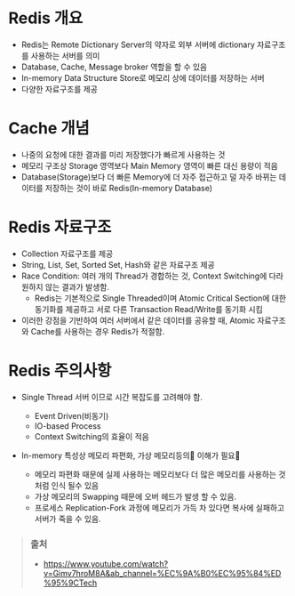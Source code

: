 # Redis 개요
- Redis는 Remote Dictionary Server의 약자로 외부 서버에 dictionary 자료구조를 사용하는 서버를 의미
- Database, Cache, Message broker 역할을 할 수 있음
- In-memory Data Structure Store로 메모리 상에 데이터를 저장하는 서버
- 다양한 자료구조를 제공

# Cache 개념
- 나중의 요청에 대한 결과를 미리 저장했다가 빠르게 사용하는 것
- 메모리 구조상 Storage 영역보다 Main Memory 영역이 빠른 대신 용량이 적음
- Database(Storage)보다 더 빠른 Memory에 더 자주 접근하고 덜 자주 바뀌는 데이터를 저장하는 것이 바로 Redis(In-memory Database)

# Redis 자료구조
- Collection 자료구조를 제공
- String, List, Set, Sorted Set, Hash와 같은 자료구조 제공
- Race Condition: 여러 개의 Thread가 경합하는 것, Context Switching에 다라 원하지 않는 결과가 발생함.
  - Redis는 기본적으로 Single Threaded이며 Atomic Critical Section에 대한 동기화를 제공하고 서로 다른 Transaction Read/Write를 동기화 시킴
- 이러한 강점을 기반하여 여러 서버에서 같은 데이터를 공유할 때, Atomic 자료구조와 Cache를 사용하는 경우 Redis가 적절함.

# Redis 주의사항
- Single Thread 서버 이므로 시간 복잡도를 고려해야 함.
  - Event Driven(비동기)
  - IO-based Process
  - Context Switching의 효율이 적음

- In-memory 특성상 메모리 파편화, 가상 메모리등의 이해가 필요
  - 메모리 파편화 때문에 실제 사용하는 메모리보다 더 많은 메모리를 사용하는 것처럼 인식 될수 있음
  - 가상 메모리의 Swapping 때문에 오버 헤드가 발생 할 수 있음.
  - 프로세스 Replication-Fork 과정에 메모리가 가득 차 있다면 복사에 실패하고 서버가 죽을 수 있음.

> ### 출처
> - https://www.youtube.com/watch?v=Gimv7hroM8A&ab_channel=%EC%9A%B0%EC%95%84%ED%95%9CTech